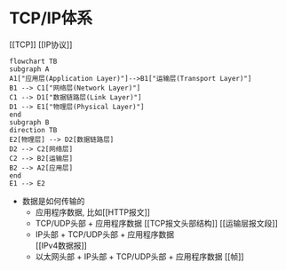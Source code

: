 # TCP/IP体系

[[TCP]] [[IP协议]]


```mermaid
flowchart TB
subgraph A
A1["应用层(Application Layer)"]-->B1["运输层(Transport Layer)"]
B1 --> C1["网络层(Network Layer)"]
C1 --> D1["数据链路层(Link Layer)"] 
D1 --> E1["物理层(Physical Layer)"]
end
subgraph B
direction TB
E2[物理层] --> D2[数据链路层]
D2 --> C2[网络层]
C2 --> B2[运输层]
B2 --> A2[应用层]
end
E1 --> E2
```


- 数据是如何传输的
  - 应用程序数据,  比如[[HTTP报文]]
  - TCP/UDP头部 + 应用程序数据 
     [[TCP报文头部结构]] [[运输层报文段]]
  - IP头部 + TCP/UDP头部 + 应用程序数据  
     [[IPv4数据报]]
  - 以太网头部 + IP头部 + TCP/UDP头部 + 应用程序数据
     [[帧]]